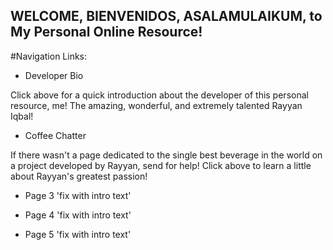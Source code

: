 WELCOME, BIENVENIDOS, ASALAMULAIKUM, to My Personal Online Resource!
------------------------

#Navigation Links:

- Developer Bio

Click above for a quick introduction about the developer of this personal resource, me! The amazing, wonderful, and extremely talented Rayyan Iqbal! 

- Coffee Chatter

If there wasn't a page dedicated to the single best beverage in the world on a project developed by Rayyan, send for help! Click above to learn a little about Rayyan's greatest passion!

- Page 3
'fix with intro text'

- Page 4
'fix with intro text'

- Page 5
'fix with intro text'
